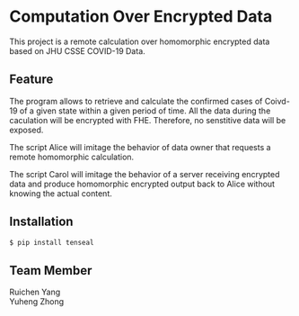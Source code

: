 # Computation Over Encrypted Data

This project is a remote calculation over homomorphic encrypted data based on JHU CSSE COVID-19 Data.

## Feature
The program allows to retrieve and calculate the confirmed cases of Coivd-19 of a given state within a given period of time. All the data during the caculation will be encrypted with FHE. Therefore, no senstitive data will be exposed.

The script Alice will imitage the behavior of data owner that requests a remote homomorphic calculation.

The script Carol will imitage the behavior of a server receiving encrypted data and produce homomorphic encrypted output back to Alice without knowing the actual content.

## Installation

```bash
$ pip install tenseal
```

## Team Member
Ruichen Yang \
Yuheng Zhong
